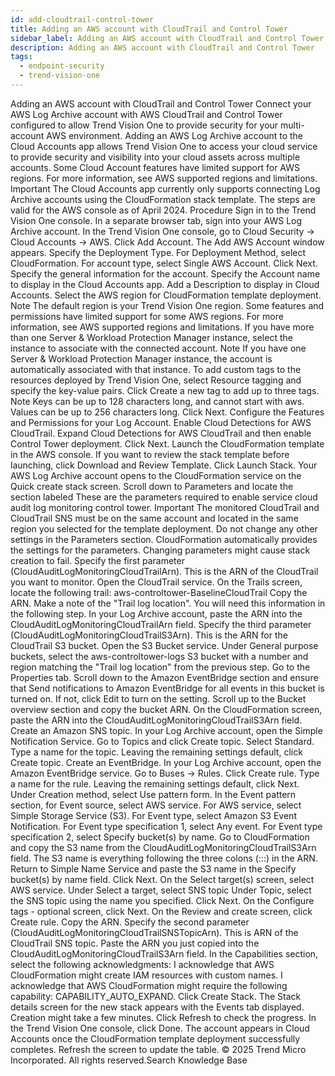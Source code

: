 ```yaml
---
id: add-cloudtrail-control-tower
title: Adding an AWS account with CloudTrail and Control Tower
sidebar_label: Adding an AWS account with CloudTrail and Control Tower
description: Adding an AWS account with CloudTrail and Control Tower
tags:
  - endpoint-security
  - trend-vision-one
---
```


 Adding an AWS account with CloudTrail and Control Tower Connect your AWS Log Archive account with AWS CloudTrail and Control Tower configured to allow Trend Vision One to provide security for your multi-account AWS environment. Adding an AWS Log Archive account to the Cloud Accounts app allows Trend Vision One to access your cloud service to provide security and visibility into your cloud assets across multiple accounts. Some Cloud Account features have limited support for AWS regions. For more information, see AWS supported regions and limitations. Important The Cloud Accounts app currently only supports connecting Log Archive accounts using the CloudFormation stack template. The steps are valid for the AWS console as of April 2024. Procedure Sign in to the Trend Vision One console. In a separate browser tab, sign into your AWS Log Archive account. In the Trend Vision One console, go to Cloud Security → Cloud Accounts → AWS. Click Add Account. The Add AWS Account window appears. Specify the Deployment Type. For Deployment Method, select CloudFormation. For account type, select Single AWS Account. Click Next. Specify the general information for the account. Specify the Account name to display in the Cloud Accounts app. Add a Description to display in Cloud Accounts. Select the AWS region for CloudFormation template deployment. Note The default region is your Trend Vision One region. Some features and permissions have limited support for some AWS regions. For more information, see AWS supported regions and limitations. If you have more than one Server & Workload Protection Manager instance, select the instance to associate with the connected account. Note If you have one Server & Workload Protection Manager instance, the account is automatically associated with that instance. To add custom tags to the resources deployed by Trend Vision One, select Resource tagging and specify the key-value pairs. Click Create a new tag to add up to three tags. Note Keys can be up to 128 characters long, and cannot start with aws. Values can be up to 256 characters long. Click Next. Configure the Features and Permissions for your Log Account. Enable Cloud Detections for AWS CloudTrail. Expand Cloud Detections for AWS CloudTrail and then enable Control Tower deployment. Click Next. Launch the CloudFormation template in the AWS console. If you want to review the stack template before launching, click Download and Review Template. Click Launch Stack. Your AWS Log Archive account opens to the CloudFormation service on the Quick create stack screen. Scroll down to Parameters and locate the section labeled These are the parameters required to enable service cloud audit log monitoring control tower. Important The monitored CloudTrail and CloudTrail SNS must be on the same account and located in the same region you selected for the template deployment. Do not change any other settings in the Parameters section. CloudFormation automatically provides the settings for the parameters. Changing parameters might cause stack creation to fail. Specify the first parameter (CloudAuditLogMonitoringCloudTrailArn). This is the ARN of the CloudTrail you want to monitor. Open the CloudTrail service. On the Trails screen, locate the following trail: aws-controltower-BaselineCloudTrail Copy the ARN. Make a note of the "Trail log location". You will need this information in the following step. In your Log Archive account, paste the ARN into the CloudAuditLogMonitoringCloudTrailArn field. Specify the third parameter (CloudAuditLogMonitoringCloudTrailS3Arn). This is the ARN for the CloudTrail S3 bucket. Open the S3 Bucket service. Under General purpose buckets, select the aws-controltower-logs S3 bucket with a number and region matching the "Trail log location" from the previous step. Go to the Properties tab. Scroll down to the Amazon EventBridge section and ensure that Send notifications to Amazon EventBridge for all events in this bucket is turned on. If not, click Edit to turn on the setting. Scroll up to the Bucket overview section and copy the bucket ARN. On the CloudFormation screen, paste the ARN into the CloudAuditLogMonitoringCloudTrailS3Arn field. Create an Amazon SNS topic. In your Log Archive account, open the Simple Notification Service. Go to Topics and click Create topic. Select Standard. Type a name for the topic. Leaving the remaining settings default, click Create topic. Create an EventBridge. In your Log Archive account, open the Amazon EventBridge service. Go to Buses → Rules. Click Create rule. Type a name for the rule. Leaving the remaining settings default, click Next. Under Creation method, select Use pattern form. In the Event pattern section, for Event source, select AWS service. For AWS service, select Simple Storage Service (S3). For Event type, select Amazon S3 Event Notification. For Event type specification 1, select Any event. For Event type specification 2, select Specify bucket(s) by name. Go to CloudFormation and copy the S3 name from the CloudAuditLogMonitoringCloudTrailS3Arn field. The S3 name is everything following the three colons (:::) in the ARN. Return to Simple Name Service and paste the S3 name in the Specify bucket(s) by name field. Click Next. On the Select target(s) screen, select AWS service. Under Select a target, select SNS topic Under Topic, select the SNS topic using the name you specified. Click Next. On the Configure tags - optional screen, click Next. On the Review and create screen, click Create rule. Copy the ARN. Specify the second parameter (CloudAuditLogMonitoringCloudTrailSNSTopicArn). This is ARN of the CloudTrail SNS topic. Paste the ARN you just copied into the CloudAuditLogMonitoringCloudTrailS3Arn field. In the Capabilities section, select the following acknowledgments: I acknowledge that AWS CloudFormation might create IAM resources with custom names. I acknowledge that AWS CloudFormation might require the following capability: CAPABILITY_AUTO_EXPAND. Click Create Stack. The Stack details screen for the new stack appears with the Events tab displayed. Creation might take a few minutes. Click Refresh to check the progress. In the Trend Vision One console, click Done. The account appears in Cloud Accounts once the CloudFormation template deployment successfully completes. Refresh the screen to update the table. © 2025 Trend Micro Incorporated. All rights reserved.Search Knowledge Base